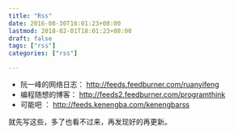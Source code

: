 ```yaml
---
title: "Rss"
date: 2016-08-30T16:01:23+08:00
lastmod: 2018-02-01T18:01:23+08:00
draft: false
tags: ["rss"]
categories: ["rss"]

---
```


* 阮一峰的网络日志： http://feeds.feedburner.com/ruanyifeng
* 编程随想的博客： http://feeds2.feedburner.com/programthink
* 可能吧 ： http://feeds.kenengba.com/kenengbarss





就先写这些，多了也看不过来，再发现好的再更新。